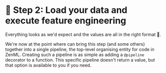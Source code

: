 # 🥇 Step 2: Load your data and execute feature engineering

Everything looks as we'd expect and the values are all in the right format 🥳.

We're now at the point where can bring this step (and some others) together into a single
pipeline, the top-level organising entity for code in ZenML. Creating such a pipeline is
as simple as adding a `@pipeline` decorator to a function. This specific
pipeline doesn't return a value, but that option is available to you if you need.
